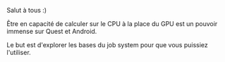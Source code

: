 Salut à tous :)

Être en capacité de calculer sur le CPU à la place du GPU est un pouvoir immense sur Quest et Android.


Le but est d'explorer les bases du job system pour que vous puissiez l'utiliser.

